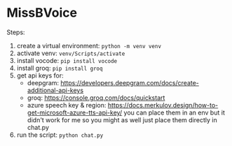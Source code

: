 # MissBVoice

Steps:
1. create a virtual environment: `python -m venv venv`
2. activate venv: `venv/Scripts/activate`
3. install vocode: `pip install vocode`
4. install groq: `pip install groq`
5. get api keys for:
   - deepgram: https://developers.deepgram.com/docs/create-additional-api-keys
   - groq: https://console.groq.com/docs/quickstart
   - azure speech key & region: https://docs.merkulov.design/how-to-get-microsoft-azure-tts-api-key/
you can place them in an env but it didn't work for me so you might as well just place them directly in chat.py
6. run the script: `python chat.py`
